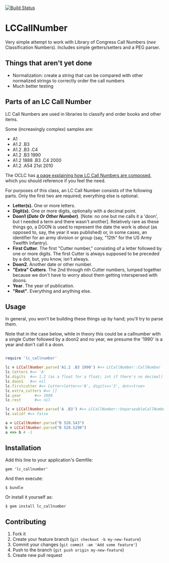 [![Build Status](https://secure.travis-ci.org/billdueber/lc_callnumber.png)](http://travis-ci.org/billdueber/lc_callnumber)

# LCCallNumber

Very simple attempt to work with Library of Congress Call Numbers (_nee_ Classification Numbers).
Includes simple getters/setters and a PEG parser.


## Things that aren't yet done

* Normalization: create a string that can be compared with other normalized strings to correctly order the call numbers
* Much better testing


## Parts of an LC Call Number

LC Call Numbers are used in libraries to classify and order books and other items.

Some (increasingly complex) samples are:

* A1
* A1.2 .B3
* A1.2 .B3 .C4
* A1.2 .B3 1990
* A1.2 1888 .B3 .C4 2000
* A1.2 .A54 21st 2010

The OCLC has [a page explaining how LC Call Numbers are composed](http://www.oclc.org/bibformats/en/0xx/050.html), which you should reference if you feel the need.

For purposes of this class, an LC Call Number consists of the following parts. Only the first two are required; everything else is optional.

* __Letter(s).__ One or more letters.
* __Digit(s).__ One or more digits, optionally with a decimal point.
* __Doon1 (_Date Or Other Number_)__. [Note: no one but me calls it a 'doon', but I needed a term and there wasn't another]. Relatively rare as these things go, a DOON is used to represent the date the work is _about_ (as opposed to, say, the year it was published) or, in some cases, an identifier for an army division or group (say, "12th" for the US Army Twelfth Infantry).
* __First Cutter__. The first "Cutter number," consisting of a letter followed by one or more digits. The first Cutter is always supposed to be preceded by a dot, but, you know, isn't always.
* __Doon2__. Another date or other number.
* __"Extra" Cutters__. The 2nd through nth Cutter numbers, lumped together because we don't have to worry about them getting interspersed with doons.
* __Year__. The year of publication.
* __"Rest"__. Everything and anything else.


## Usage

In general, you won't be building these things up by hand; you'll try to parse them.

Note that in the case below, while in theory this could be a callnumber with a single Cutter followed by a doon2 and no year, we presume the '1990' is a year and don't call it a doon.

~~~ruby

require 'lc_callnumber'

lc = LCCallNumber.parse('A1.2 .B3 1990') #=> LCCallNumber::CallNumber
lc.letters #=> 'A'
lc.digits  #=> 1.2 (as a float for a float; int if there's no decimal)
lc.doon1   #=> nil
lc.firstcutter #=> Cutter<letter=>'B', digits=>'3', dot=>true>
lc.extra_cutters #=> []
lc.year      #=> 1990
lc.rest      #=> nil

lc = LCCallNumber.parse('A .B3') #=> LCCallNumber::UnparseableCallNumber
lc.valid? #=> false

a = LCCallNumber.parse("B 528.S43")
b = LCCallNumber.parse("B 528.S298")
a <=> b # -1

~~~


## Installation

Add this line to your application's Gemfile:

    gem 'lc_callnumber'

And then execute:

    $ bundle

Or install it yourself as:

    $ gem install lc_callnumber


## Contributing

1. Fork it
2. Create your feature branch (`git checkout -b my-new-feature`)
3. Commit your changes (`git commit -am 'Add some feature'`)
4. Push to the branch (`git push origin my-new-feature`)
5. Create new pull request
